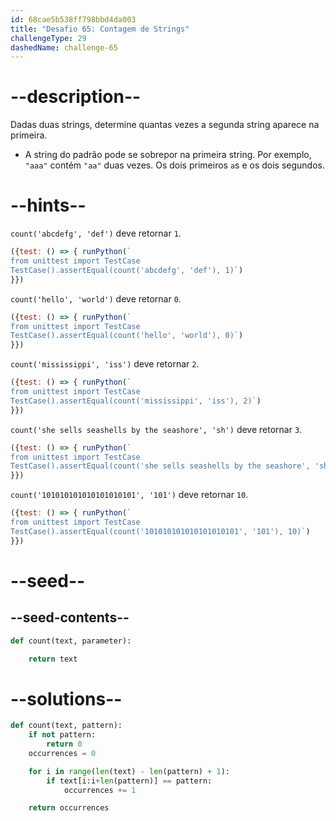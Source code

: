 ```yaml
---
id: 68cae5b538ff798bbd4da003
title: "Desafio 65: Contagem de Strings"
challengeType: 29
dashedName: challenge-65
---
```


# --description--

Dadas duas strings, determine quantas vezes a segunda string aparece na primeira.

- A string do padrão pode se sobrepor na primeira string. Por exemplo, `"aaa"` contém `"aa"` duas vezes. Os dois primeiros `a`s e os dois segundos.

# --hints--

`count('abcdefg', 'def')` deve retornar `1`.

```js
({test: () => { runPython(`
from unittest import TestCase
TestCase().assertEqual(count('abcdefg', 'def'), 1)`)
}})
```

`count('hello', 'world')` deve retornar `0`.

```js
({test: () => { runPython(`
from unittest import TestCase
TestCase().assertEqual(count('hello', 'world'), 0)`)
}})
```

`count('mississippi', 'iss')` deve retornar `2`.

```js
({test: () => { runPython(`
from unittest import TestCase
TestCase().assertEqual(count('mississippi', 'iss'), 2)`)
}})
```

`count('she sells seashells by the seashore', 'sh')` deve retornar `3`.

```js
({test: () => { runPython(`
from unittest import TestCase
TestCase().assertEqual(count('she sells seashells by the seashore', 'sh'), 3)`)
}})
```

`count('101010101010101010101', '101')` deve retornar `10`.

```js
({test: () => { runPython(`
from unittest import TestCase
TestCase().assertEqual(count('101010101010101010101', '101'), 10)`)
}})
```

# --seed--

## --seed-contents--

```py
def count(text, parameter):

    return text
```

# --solutions--

```py
def count(text, pattern):
    if not pattern:
        return 0
    occurrences = 0

    for i in range(len(text) - len(pattern) + 1):
        if text[i:i+len(pattern)] == pattern:
            occurrences += 1

    return occurrences
```
